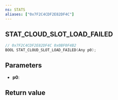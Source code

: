 ```yaml
---
ns: STATS
aliases: ["0x7F2C4CDF2E82DF4C"]
---
```

## STAT_CLOUD_SLOT_LOAD_FAILED

```c
// 0x7F2C4CDF2E82DF4C 0x0BF0F4B2
BOOL STAT_CLOUD_SLOT_LOAD_FAILED(Any p0);
```


## Parameters
* **p0**: 

## Return value
